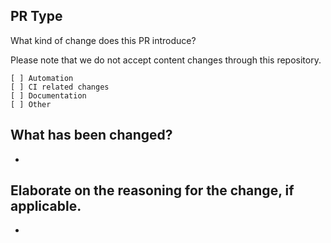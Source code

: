 ## PR Type
What kind of change does this PR introduce?

Please note that we do not accept content changes through this repository.

```
[ ] Automation
[ ] CI related changes
[ ] Documentation
[ ] Other
```

## What has been changed?

-

## Elaborate on the reasoning for the change, if applicable.

-

